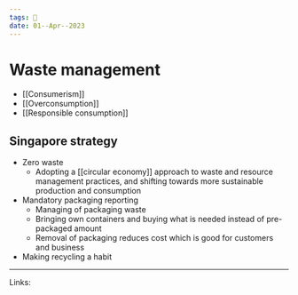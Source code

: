 ```yaml
---
tags: 🌱
date: 01--Apr--2023
---
```


# Waste management

- [[Consumerism]]
- [[Overconsumption]]
- [[Responsible consumption]]
## Singapore strategy
- Zero waste
    - Adopting a [[circular economy]] approach to waste and resource management practices, and shifting towards more sustainable production and consumption
- Mandatory packaging reporting
    - Managing of packaging waste
    - Bringing own containers and buying what is needed instead of pre-packaged amount
    - Removal of packaging reduces cost which is good for customers and business
- Making recycling a habit


---
Links: 